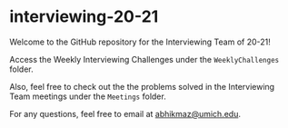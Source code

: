 # interviewing-20-21
Welcome to the GitHub repository for the Interviewing Team of 20-21!

Access the Weekly Interviewing Challenges under the `WeeklyChallenges` folder.

Also, feel free to check out the the problems solved in the Interviewing Team meetings under the `Meetings` folder.

For any questions, feel free to email at abhikmaz@umich.edu.
